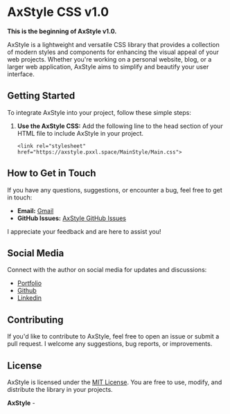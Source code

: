 # AxStyle CSS v1.0

**This is the beginning of AxStyle v1.0.**

AxStyle is a lightweight and versatile CSS library that provides a collection of modern styles and components for enhancing the visual appeal of your web projects. Whether you're working on a personal website, blog, or a larger web application, AxStyle aims to simplify and beautify your user interface.

## Getting Started

To integrate AxStyle into your project, follow these simple steps:

1. **Use the AxStyle CSS:**
   Add the following line to the head section of your HTML file to include AxStyle in your project.

   `<link rel="stylesheet" href="https://axstyle.pxxl.space/MainStyle/Main.css">`

## How to Get in Touch

If you have any questions, suggestions, or encounter a bug, feel free to get in touch:


- **Email:** [Gmail](mailto:oliwer.w2209@gmail.com)
- **GitHub Issues:** [AxStyle GitHub Issues](https://github.com/Oliwer22)

I appreciate your feedback and are here to assist you!

## Social Media

Connect with the author on social media for updates and discussions:

- [Portfolio](https://my-oliwier.com)
- [Github](https://github.com/Oliwer22)
- [Linkedin](https://www.linkedin.com/in/oliwer-wozniak-094962219/)

## Contributing

If you'd like to contribute to AxStyle, feel free to open an issue or submit a pull request. I welcome any suggestions, bug reports, or improvements.

## License

AxStyle is licensed under the [MIT License](https://my-oliwier.com). You are free to use, modify, and distribute the library in your projects.



**AxStyle** - 
